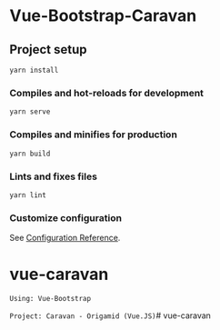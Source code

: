 # Vue-Bootstrap-Caravan

## Project setup
```
yarn install
```

### Compiles and hot-reloads for development
```
yarn serve
```

### Compiles and minifies for production
```
yarn build
```

### Lints and fixes files
```
yarn lint
```

### Customize configuration
See [Configuration Reference](https://cli.vuejs.org/config/).
# vue-caravan
```Using: Vue-Bootstrap```

```Project: Caravan - Origamid (Vue.JS)```# vue-caravan
